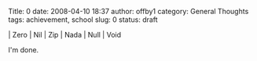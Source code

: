 Title: 0
date: 2008-04-10 18:37
author: offby1
category: General Thoughts
tags: achievement, school
slug: 0
status: draft

| Zero
| Nil
| Zip
| Nada
| Null
| Void

I'm done.
